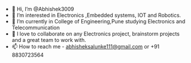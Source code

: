 - 👋 Hi, I’m @Abhishek3009
- 👀 I’m interested in Electronics ,Embedded systems, IOT and Robotics.
- 🌱 I’m currently in College of Engineering,Pune studying Electronics and Telecommunication
- 💞️ I love to collaborate on any Electronics project, brainstorm projects and a great team to work with.
- 📫 How to reach me - abhisheksalunke111@gmail.com or +91 8830723564

<!---
Abhishek3009/Abhishek3009 is a ✨ special ✨ repository because its `README.md` (this file) appears on your GitHub profile.
You can click the Preview link to take a look at your changes.
--->
